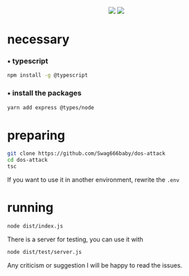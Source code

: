 <p align="center">
 <img src="https://raw.githubusercontent.com/MicaelliMedeiros/micaellimedeiros/master/image/computer-illustration.png"/>
 <img src="https://img.shields.io/badge/TypeScript-black?style=for-the-badge&logo=typescript&logoColor=white"/>
</p>

# necessary 
### • typescript
 ```bash
 npm install -g @typescript
 ```
### • install the packages 
 ```bash
 yarn add express @types/node
 ```

# preparing
```bash
git clone https://github.com/Swag666baby/dos-attack
cd dos-attack
tsc
```
If you want to use it in another environment, rewrite the `.env`

# running 
```bash
node dist/index.js
```
There is a server for testing, you can use it with
```bash
node dist/test/server.js
```

Any criticism or suggestion I will be happy to read the issues.
